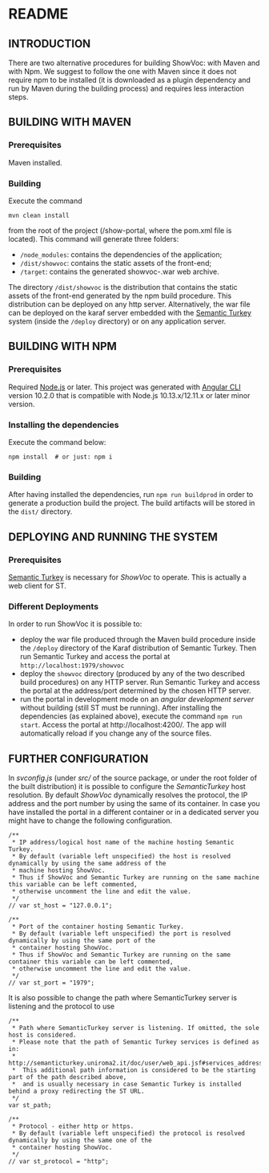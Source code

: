 # README

## INTRODUCTION

There are two alternative procedures for building ShowVoc: with Maven and with Npm.
We suggest to follow the one with Maven since it does not require npm to be installed (it is downloaded as a plugin dependency and run by Maven during the building process) and requires less interaction steps.

##	BUILDING WITH MAVEN

### Prerequisites

Maven installed.

### Building

Execute the command
```
mvn clean install
```
from the root of the project (/show-portal, where the pom.xml file is located). This command will generate three folders: 

*	`/node_modules`: contains the dependencies of the application;
*	`/dist/showvoc`: contains the static assets of the front-end;
*	`/target`: contains the generated showvoc-<versionnumber>.war web archive.

The directory `/dist/showvoc` is the distribution that contains the static assets of the front-end generated by the npm build procedure. 
This distribution can be deployed on any http server. Alternatively, the war file can be deployed on the karaf server embedded with the [Semantic Turkey](http://semanticturkey.uniroma2.it/) system (inside the `/deploy` directory) or on any application server.

##	BUILDING WITH NPM

### Prerequisites

Required [Node.js](https://nodejs.org/en/download) or later.
This project was generated with [Angular CLI](https://github.com/angular/angular-cli) version 10.2.0 that is compatible with Node.js 10.13.x/12.11.x or later minor version.

### Installing the dependencies

Execute the command below:
```
npm install  # or just: npm i
```

### Building

After having installed the dependencies, run `npm run buildprod` in order to generate a production build the project. The build artifacts will be stored in the `dist/` directory.


## DEPLOYING AND RUNNING THE SYSTEM ##

### Prerequisites ###

[Semantic Turkey](http://semanticturkey.uniroma2.it/) is necessary for *ShowVoc* to operate. This is actually a web client for ST.


### Different Deployments

In order to run ShowVoc it is possible to:

* deploy the war file produced through the Maven build procedure inside the `/deploy` directory of the Karaf distribution of Semantic Turkey. Then run Semantic Turkey and access the portal at `http://localhost:1979/showvoc`
* deploy the `showvoc` directory (produced by any of the two described build procedures) on any HTTP server. Run Semantic Turkey and access the portal at the address/port determined by the chosen HTTP server.
* run the portal in development mode on an *angular development server* without building (still ST must be running). After installing the dependencies (as explained above), execute the command `npm run start`. Access the portal at http://localhost:4200/. The app will automatically reload if you change any of the source files.


## FURTHER CONFIGURATION ##

In *svconfig.js* (under *src/* of the source package, or under the root folder of the built distribution) it is possible to configure the *SemanticTurkey* host resolution.
By default *ShowVoc* dynamically resolves the protocol, the IP address and the port number by using the same of its container.
In case you have installed the portal in a different container or in a dedicated server you might have to change the following configuration.
```
/**
 * IP address/logical host name of the machine hosting Semantic Turkey.
 * By default (variable left unspecified) the host is resolved dynamically by using the same address of the 
 * machine hosting ShowVoc.
 * Thus if ShowVoc and Semantic Turkey are running on the same machine this variable can be left commented,
 * otherwise uncomment the line and edit the value.
 */
// var st_host = "127.0.0.1";

/**
 * Port of the container hosting Semantic Turkey.
 * By default (variable left unspecified) the port is resolved dynamically by using the same port of the 
 * container hosting ShowVoc.
 * Thus if ShowVoc and Semantic Turkey are running on the same container this variable can be left commented,
 * otherwise uncomment the line and edit the value.
 */
// var st_port = "1979";
```
It is also possible to change the path where SemanticTurkey server is listening and the protocol to use
```
/**   
 * Path where SemanticTurkey server is listening. If omitted, the sole host is considered.
 * Please note that the path of Semantic Turkey services is defined as in:
 *  http://semanticturkey.uniroma2.it/doc/user/web_api.jsf#services_address_structure
 *  This additional path information is considered to be the starting part of the path described above, 
 *  and is usually necessary in case Semantic Turkey is installed behind a proxy redirecting the ST URL.
 */ 
var st_path;

/**
 * Protocol - either http or https.
 * By default (variable left unspecified) the protocol is resolved dynamically by using the same one of the
 * container hosting ShowVoc.
 */
// var st_protocol = "http";
```